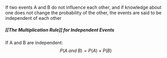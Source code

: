 If two events A and B do not influence each other, and if knowledge about one does not change the probability of the other, the events are said to be independent of each other

##### [[The Multiplication Rule]] for Independent Events
If A and B are independent:
$$ P(A\; and\; B) = P(A)\times P(B) $$

